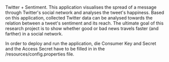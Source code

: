 Twitter + Sentiment.
This application visualises the spread of a message through Twitter's social network and analyses the tweet's happiness. Based on this application, collected Twitter data can be analysed towards the relation between a tweet's sentiment and its reach. The ultimate goal of this research project is to show whether good or bad news travels faster (and farther) in a social network.

In order to deploy and run the application, die Consumer Key and Secret and the Access Secret have to be filled in in the /resources/config.properties file.  